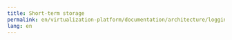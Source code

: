 ```yaml
---
title: Short-term storage
permalink: en/virtualization-platform/documentation/architecture/logging/storage.html
lang: en
---
```


